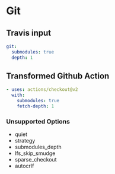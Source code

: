 # Git

## Travis input

```yaml
git:
  submodules: true
  depth: 1
```

## Transformed Github Action

```yaml
- uses: actions/checkout@v2
  with:
    submodules: true
    fetch-depth: 1
```

### Unsupported Options

- quiet
- strategy
- submodules_depth
- lfs_skip_smudge
- sparse_checkout
- autocrlf
